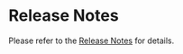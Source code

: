 # Release Notes

Please refer to the [Release Notes](https://github.com/TM-Vision/tm-digital-robot-publish/blob/main/RELEASE_NOTE.md) for details.

